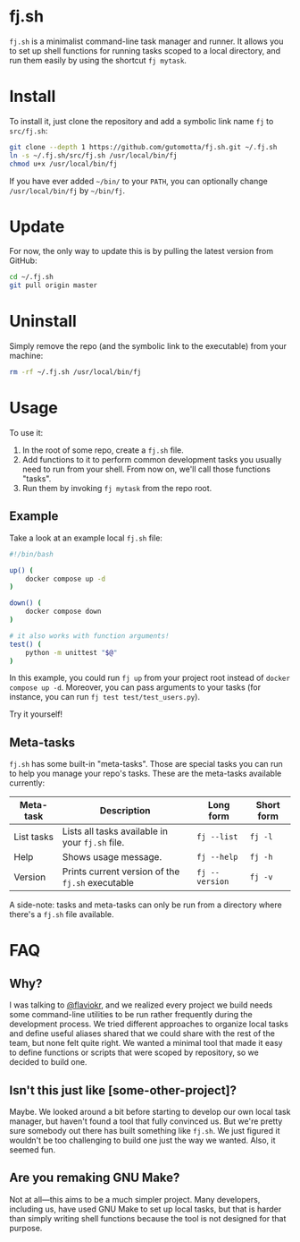 # fj.sh

`fj.sh` is a minimalist command-line task manager and runner. It allows you to set up shell functions for running tasks scoped to a local directory, and run them easily by using the shortcut `fj mytask`.

# Install

To install it, just clone the repository and add a symbolic link name `fj` to `src/fj.sh`:

```sh
git clone --depth 1 https://github.com/gutomotta/fj.sh.git ~/.fj.sh
ln -s ~/.fj.sh/src/fj.sh /usr/local/bin/fj
chmod u+x /usr/local/bin/fj
```

If you have ever added `~/bin/` to your `PATH`, you can optionally change `/usr/local/bin/fj` by `~/bin/fj`.

# Update

For now, the only way to update this is by pulling the latest version from GitHub:

```sh
cd ~/.fj.sh
git pull origin master
```

# Uninstall

Simply remove the repo (and the symbolic link to the executable) from your machine:

```sh
rm -rf ~/.fj.sh /usr/local/bin/fj
```

# Usage

To use it:

1. In the root of some repo, create a `fj.sh` file.
2. Add functions to it to perform common development tasks you usually need to run from your shell. From now on, we'll call those functions "tasks".
3. Run them by invoking `fj mytask` from the repo root.

## Example

Take a look at an example local `fj.sh` file:

```sh
#!/bin/bash

up() (
    docker compose up -d
)

down() (
    docker compose down
)

# it also works with function arguments!
test() (
    python -m unittest "$@"
)
```

In this example, you could run `fj up` from your project root instead of `docker compose up -d`. Moreover, you can pass arguments to your tasks (for instance, you can run `fj test test/test_users.py`).

Try it yourself!

## Meta-tasks

`fj.sh` has some built-in "meta-tasks". Those are special tasks you can run to help you manage your repo's tasks. These are the meta-tasks available currently:

| Meta-task  | Description                                      | Long form      | Short form |
|------------|--------------------------------------------------|----------------|------------|
| List tasks | Lists all tasks available in your `fj.sh` file.  | `fj --list`    | `fj -l`    |
| Help       | Shows usage message.                             | `fj --help`    | `fj -h`    |
| Version    | Prints current version of the `fj.sh` executable | `fj --version` | `fj -v`    |

A side-note: tasks and meta-tasks can only be run from a directory where there's a `fj.sh` file available.

# FAQ
## Why?

I was talking to [@flaviokr](https://github.com/flaviokr), and we realized every project we build needs some command-line utilities to be run rather frequently during the development process. We tried different approaches to organize local tasks and define useful aliases shared that we could share with the rest of the team, but none felt quite right. We wanted a minimal tool that made it easy to define functions or scripts that were scoped by repository, so we decided to build one.

## Isn't this just like [some-other-project]?

Maybe. We looked around a bit before starting to develop our own local task manager, but haven't found a tool that fully convinced us. But we're pretty sure somebody out there has built something like `fj.sh`. We just figured it wouldn't be too challenging to build one just the way we wanted. Also, it seemed fun.

## Are you remaking GNU Make?

Not at all—this aims to be a much simpler project. Many developers, including us, have used GNU Make to set up local tasks, but that is harder than simply writing shell functions because the tool is not designed for that purpose.
